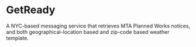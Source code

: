 # GetReady

A NYC-based messaging service that retrieves MTA Planned Works notices, and both geographical-location based and zip-code based weather template.
